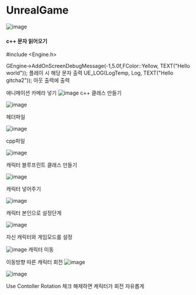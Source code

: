 # UnrealGame



![image](https://user-images.githubusercontent.com/80494367/121608804-8ece0d00-ca8d-11eb-8c18-6d7b1c437f76.png)


#### c++ 문자 읽어오기

#include <Engine.h>

   GEngine->AddOnScreenDebugMessage(-1,5.0f,FColor::Yellow, TEXT("Hello world")); 플레이 시 해당 문자 출력
   UE_LOG(LogTemp, Log, TEXT("Hello gitcha2")); 아웃 출력에  출력


애니메이션  카메라 넣기
![image](https://user-images.githubusercontent.com/80494367/121824591-38103f80-cce8-11eb-9285-e797350bc23f.png)
c++  클래스 만들기



![image](https://user-images.githubusercontent.com/80494367/121824554-ed8ec300-cce7-11eb-82c0-985f4885c6b9.png)

헤더파일



![image](https://user-images.githubusercontent.com/80494367/121824551-e7004b80-cce7-11eb-8cde-6d7a4781eef1.png)

cpp파일



![image](https://user-images.githubusercontent.com/80494367/121824596-46f6f200-cce8-11eb-861a-df9adca25df6.png)

캐릭터  블루프린트 클래스 만들기


![image](https://user-images.githubusercontent.com/80494367/121824663-cd133880-cce8-11eb-90c7-8dd7022a5f21.png)

캐릭터 넣어주기


![image](https://user-images.githubusercontent.com/80494367/121824716-401caf00-cce9-11eb-91f7-87059a4ee0e8.png)

캐릭터 본인으로 설정단계

![image](https://user-images.githubusercontent.com/80494367/121824735-5cb8e700-cce9-11eb-9374-466ebccfcc04.png)

자신 캐릭터와  게임모드를 설정


![image](https://user-images.githubusercontent.com/80494367/121825370-fcc43f80-ccec-11eb-83dc-7fb03f69ac18.png)
캐릭터 이동


이동방향 따른 캐릭터 회전
![image](https://user-images.githubusercontent.com/80494367/121825382-08b00180-cced-11eb-95ad-6004ba0df103.png)


![image](https://user-images.githubusercontent.com/80494367/121825357-e3bb8e80-ccec-11eb-9bfe-9f49efbee8d4.png)

Use Contoller Rotation 체크 해제하면  케릭터가  회전 자유롭게
